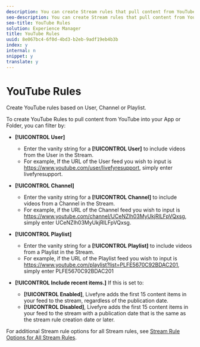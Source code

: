 ```yaml
---
description: You can create Stream rules that pull content from YouTube rules.
seo-description: You can create Stream rules that pull content from YouTube rules.
seo-title: YouTube Rules
solution: Experience Manager
title: YouTube Rules
uuid: 8e067bc4-6f0d-4bd3-b2eb-9adf19eb4b3b
index: y
internal: n
snippet: y
translate: y
---
```


# YouTube Rules

Create YouTube rules based on User, Channel or Playlist.

To create YouTube Rules to pull content from YouTube into your App or Folder, you can filter by:

* **[!UICONTROL  User]**
    * Enter the vanity string for a **[!UICONTROL  User]** to include videos from the User in the Stream.
    * For example, If the URL of the User feed you wish to input is https://www.youtube.com/user/livefyresupport, simply enter livefyresupport.

* **[!UICONTROL  Channel]**
    * Enter the vanity string for a **[!UICONTROL  Channel]** to include videos from a Channel in the Stream.
    * For example, if the URL of the Channel feed you wish to input is https://www.youtube.com/channel/UCeNZlh03MyUkjRlLFpVQxsg, simply enter UCeNZlh03MyUkjRlLFpVQxsg.

* **[!UICONTROL  Playlist]**
    * Enter the vanity string for a **[!UICONTROL  Playlist]** to include videos from a Playlist in the Stream.
    * For example, if the URL of the Playlist feed you wish to input is https://www.youtube.com/playlist?list=PLFE5670C92BDAC201, simply enter PLFE5670C92BDAC201

* **[!UICONTROL  Include recent items.]** If this is set to:
    * **[!UICONTROL  Enabled]**, Livefyre adds the first 15 content items in your feed to the stream, regardless of the publication date.
    * **[!UICONTROL  Disabled]**, Livefyre adds the first 15 content items in your feed to the stream with a publication date that is the same as the stream rule creation date or later.

For additional Stream rule options for all Stream rules, see [ Stream Rule Options for All Stream Rules](c_stream_rule_options_for_all_stream_rules.md#c_stream_rule_options_for_all_stream_rules). 
